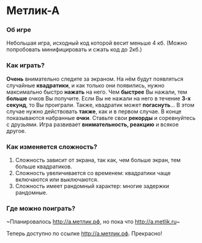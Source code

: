 # Метлик-А

### Об игре
Небольшая игра, исходный код которой весит меньше 4 кб. (Можно попробовать минифицировать и сжать код до 2кб.)

### Как играть?
**Очень** внимательно следите за экраном. На нём будут появляться случайные **квадратики**, и как только они появились, нужно максимально быстро **нажать** на него. Чем **быстрее** Вы нажали, тем **больше** очков Вы получите. Если Вы не нажали на него в течение **3-х секунд**, то Вы проиграли. Также, квадратик может **погаснуть**... В этом случае нужно действовать **также**, как и в первом случае. В конце показываются набранные **очки**. Ставьте свои **рекорды** и соревнуйтесь с друзьями. Игра развивает **внимательность, реакцию** и всякое другое.

### Как изменяется сложность?
1. Сложность зависит от экрана, так как, чем больше экран, тем больше квадратиков.
2. Сложность увеличивается со временем: квадратики чаще включаются или выключаются.
3. Сложность имеет рандомный характер: многие задержки рандомные.

### Где можно поиграть?
~Планировалось http://а.метлик.рф, но пока что http://a.metlik.ru~

Теперь доступно по ссылке http://а.метлик.рф. Прекрасно!

